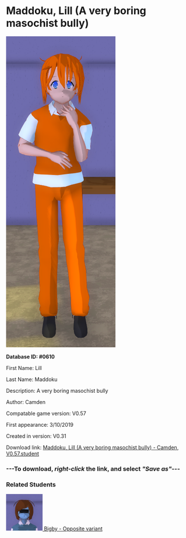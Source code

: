 # Maddoku, Lill (A very boring masochist bully)

<img src="../../Files/Images/Maddoku, Lill (A very boring masochist bully).png" title="Maddoku, Lill (A very boring masochist bully) - Camden, V0.57">

**Database ID: #0610**

First Name: Lill

Last Name: Maddoku

Description: A very boring masochist bully

Author: Camden

Compatable game version: V0.57

First appearance: 3/10/2019

Created in version: V0.31

Download link: <a href="https://raw.githubusercontent.com/Arbiter1223/Daigaku-Gurashi-Custom-Students/master/Files/Student%20Files/Maddoku%2C%20Lill%20(A%20very%20boring%20masochist%20bully)%20-%20Camden%2C%20V0.57.student">Maddoku, Lill (A very boring masochist bully) - Camden, V0.57.student</a>

### ---**To download, _right-click_ the link, and select _"Save as"_**---

### Related Students

<a href="Maddoku, Bigby (A fun and friendly perverted futa).md"><img src="../../Files/Thumbs/Maddoku, Bigby (A fun and friendly perverted futa).png" height="100" width="100" title="Maddoku, Bigby (A fun and friendly perverted futa) - Camden, V0.57"></a><a href="Maddoku, Bigby (A fun and friendly perverted futa).md"> Bigby - Opposite variant</a>

